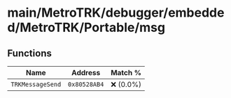 # main/MetroTRK/debugger/embedded/MetroTRK/Portable/msg

## Functions

| Name | Address | Match % |
|------|---------|---------|
| `TRKMessageSend` | `0x80528AB4` | :x: (0.0%) |